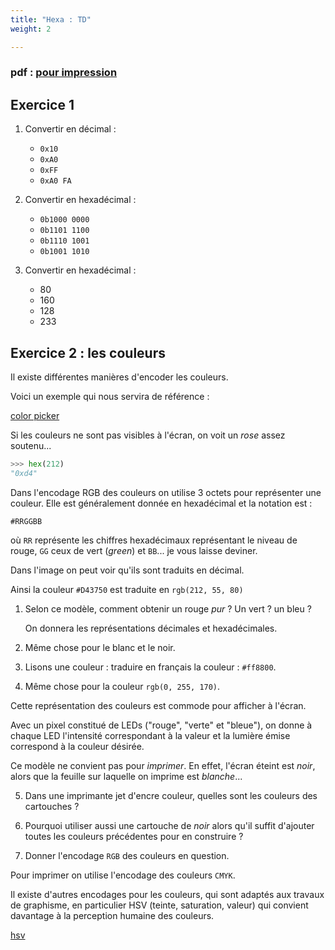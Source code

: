 ```yaml
---
title: "Hexa : TD"
weight: 2

---
```


### pdf : [pour impression](./hexa_td.pdf)

## Exercice 1

1. Convertir en décimal :

    * `0x10`
    * `0xA0`
    * `0xFF`
    * `0xA0 FA`

2. Convertir en hexadécimal :

    * `0b1000 0000`
    * `0b1101 1100`
    * `0b1110 1001`
    * `0b1001 1010`

3. Convertir en hexadécimal :

    * 80
    * 160
    * 128
    * 233

## Exercice 2 : les couleurs

Il existe différentes manières d'encoder les couleurs. 

Voici un exemple qui nous servira de référence :

[color picker](https://www.anaghsharma.com/assets/images/posts/color-models/cm-2.jpg)

Si les couleurs ne sont pas visibles à l'écran, on voit un _rose_ assez soutenu...

```python
>>> hex(212)
"0xd4"
```

Dans l'encodage RGB des couleurs on utilise 3 octets pour représenter une couleur.
Elle est généralement donnée en hexadécimal et la notation est :

```
#RRGGBB
```

où `RR` représente les chiffres hexadécimaux représentant le niveau de rouge,
`GG` ceux de vert (_green_) et `BB`... je vous laisse deviner.

Dans l'image on peut voir qu'ils sont traduits en décimal.

Ainsi la couleur `#D43750` est traduite en `rgb(212, 55, 80)`

1. Selon ce modèle, comment obtenir un rouge _pur_ ? Un vert ? un bleu ?

    On donnera les représentations décimales et hexadécimales.
2. Même chose pour le blanc et le noir.

3. Lisons une couleur : traduire en français la couleur : `#ff8800`.
4. Même chose pour la couleur `rgb(0, 255, 170)`.


Cette représentation des couleurs est commode pour afficher à l'écran.

Avec un pixel constitué de LEDs ("rouge", "verte" et "bleue"), on donne
à chaque LED l'intensité correspondant à la valeur et la lumière émise
correspond à la couleur désirée.

Ce modèle ne convient pas pour _imprimer_. En effet, l'écran éteint est _noir_,
alors que la feuille sur laquelle on imprime est _blanche_...

5. Dans une imprimante jet d'encre couleur, quelles sont les couleurs des cartouches ?

6. Pourquoi utiliser aussi une cartouche de _noir_ alors qu'il suffit d'ajouter
  toutes les couleurs précédentes pour en construire ?

6. Donner l'encodage `RGB` des couleurs en question.

Pour imprimer on utilise l'encodage des couleurs `CMYK`.

Il existe d'autres encodages pour les couleurs, qui sont adaptés aux travaux
de graphisme, en particulier HSV (teinte, saturation, valeur) qui convient
davantage à la perception humaine des couleurs.

[hsv](https://upload.wikimedia.org/wikipedia/commons/1/1b/Triangulo_HSV.png)




